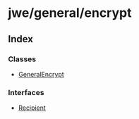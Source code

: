 # jwe/general/encrypt

## Index

### Classes

- [GeneralEncrypt](classes/GeneralEncrypt.md)

### Interfaces

- [Recipient](interfaces/Recipient.md)
